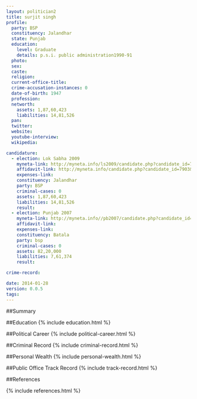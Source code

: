 ```yaml
---
layout: politician2
title: surjit singh
profile: 
  party: BSP
  constituency: Jalandhar
  state: Punjab
  education: 
    level: Graduate
    details: p.s.i. public administration1990-91
  photo: 
  sex: 
  caste: 
  religion: 
  current-office-title: 
  crime-accusation-instances: 0
  date-of-birth: 1947
  profession: 
  networth: 
    assets: 1,87,60,423
    liabilities: 14,81,526
  pan: 
  twitter: 
  website: 
  youtube-interview: 
  wikipedia: 

candidature: 
  - election: Lok Sabha 2009
    myneta-link: http://myneta.info/ls2009/candidate.php?candidate_id=7903
    affidavit-link: http://myneta.info/candidate.php?candidate_id=7903&scan=original
    expenses-link: 
    constituency: Jalandhar 
    party: BSP
    criminal-cases: 0
    assets: 1,87,60,423
    liabilities: 14,81,526
    result:  
  - election: Punjab 2007
    myneta-link: http://myneta.info//pb2007/candidate.php?candidate_id=296
    affidavit-link: 
    expenses-link: 
    constituency: Batala 
    party: bsp
    criminal-cases: 0
    assets: 82,20,000
    liabilities: 7,61,374
    result:  

crime-record: 

date: 2014-01-28
version: 0.0.5
tags: 
---
```

##Summary


##Education
{% include education.html %}


##Political Career
{% include political-career.html %}


##Criminal Record
{% include criminal-record.html %}


##Personal Wealth
{% include personal-wealth.html %}


##Public Office Track Record
{% include track-record.html %}


##References


{% include references.html %}